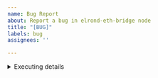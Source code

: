 ```yaml
---
name: Bug Report
about: Report a bug in elrond-eth-bridge node
title: "[BUG]"
labels: bug
assignees: ''

---
```


<!-- Please fill in this area relevant information about the disfunctionalities found. Please provide steps, where applicable, how to reproduce the problem.  
-->

<details>
<summary>Executing details</summary>
<pre>
Application version string: <!-- something like v1.0.114-0-ga6f2a0d93-dirty/go1.13.5/linux-amd64 -->
Hosting VPS: <!-- DO, AWS, Contabo, no VPS (if you run your validator on a physical machine --> 
</pre>
</details>
